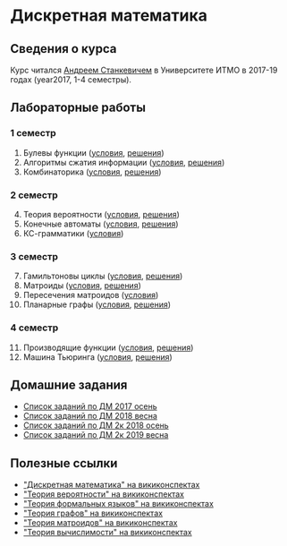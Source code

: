 # Дискретная математика

## Сведения о курса

Курс читался [Андреем Станкевичем](https://github.com/andrewzta) в Университете ИТМО в 2017-19 годах (year2017, 1-4 семестры).



## Лабораторные работы

### 1 семестр

1. Булевы функции ([условия](lab01-boolean-function/tasks.pdf), [решения](lab01-boolean-function))
2. Алгоритмы сжатия информации ([условия](lab02-compression/tasks.pdf), [решения](lab02-compression))
3. Комбинаторика ([условия](lab03-combinatorics/tasks.pdf), [решения](lab03-combinatorics))

### 2 семестр

4. Теория вероятности ([условия](lab04-probability/tasks.pdf), [решения](lab04-probability))
5. Конечные автоматы ([условия](lab05-automata/tasks.pdf), [решения](lab05-automata))
6. КС-грамматики ([условия](lab06-cf-grammar/tasks.pdf))

### 3 семестр

7. Гамильтоновы циклы ([условия](lab07-hamilton/tasks.pdf), [решения](lab07-hamilton))
8. Матроиды ([условия](lab08-matroids/tasks.pdf), [решения](lab08-matroids))
9. Пересечения матроидов ([условия](lab09-matroids-intersection/tasks.pdf))
10. Планарные графы ([условия](lab10-planar/tasks.pdf), [решения](lab10-planar))

### 4 семестр

11. Производящие функции ([условия](lab11-genfunction/tasks.pdf), [решения](lab11-genfunction))
12. Машина Тьюринга ([условия](lab12-turing/tasks.pdf), [решения](lab12-turing))

## Домашние задания

* [Список заданий по ДМ 2017 осень](http://neerc.ifmo.ru/wiki/index.php?title=%D0%A1%D0%BF%D0%B8%D1%81%D0%BE%D0%BA_%D0%B7%D0%B0%D0%B4%D0%B0%D0%BD%D0%B8%D0%B9_%D0%BF%D0%BE_%D0%94%D0%9C_2017_%D0%BE%D1%81%D0%B5%D0%BD%D1%8C)
* [Список заданий по ДМ 2018 весна](http://neerc.ifmo.ru/wiki/index.php?title=%D0%A1%D0%BF%D0%B8%D1%81%D0%BE%D0%BA_%D0%B7%D0%B0%D0%B4%D0%B0%D0%BD%D0%B8%D0%B9_%D0%BF%D0%BE_%D0%94%D0%9C_2018_%D0%B2%D0%B5%D1%81%D0%BD%D0%B0)
* [Список заданий по ДМ 2к 2018 осень](http://neerc.ifmo.ru/wiki/index.php?title=%D0%A1%D0%BF%D0%B8%D1%81%D0%BE%D0%BA_%D0%B7%D0%B0%D0%B4%D0%B0%D0%BD%D0%B8%D0%B9_%D0%BF%D0%BE_%D0%94%D0%9C_2%D0%BA_2018_%D0%BE%D1%81%D0%B5%D0%BD%D1%8C)
* [Список заданий по ДМ 2к 2019 весна](http://neerc.ifmo.ru/wiki/index.php?title=%D0%A1%D0%BF%D0%B8%D1%81%D0%BE%D0%BA_%D0%B7%D0%B0%D0%B4%D0%B0%D0%BD%D0%B8%D0%B9_%D0%BF%D0%BE_%D0%94%D0%9C_2%D0%BA_2019_%D0%B2%D0%B5%D1%81%D0%BD%D0%B0)

## Полезные ссылки

* ["Дискретная математика" на викиконспектах](http://neerc.ifmo.ru/wiki/index.php?title=%D0%94%D0%B8%D1%81%D0%BA%D1%80%D0%B5%D1%82%D0%BD%D0%B0%D1%8F_%D0%BC%D0%B0%D1%82%D0%B5%D0%BC%D0%B0%D1%82%D0%B8%D0%BA%D0%B0)
* ["Теория вероятности" на викиконспектах](http://neerc.ifmo.ru/wiki/index.php?title=%D0%A2%D0%B5%D0%BE%D1%80%D0%B8%D1%8F_%D0%B2%D0%B5%D1%80%D0%BE%D1%8F%D1%82%D0%BD%D0%BE%D1%81%D1%82%D0%B5%D0%B9)
* ["Теория формальных языков" на викиконспектах](http://neerc.ifmo.ru/wiki/index.php?title=%D0%A2%D0%B5%D0%BE%D1%80%D0%B8%D1%8F_%D1%84%D0%BE%D1%80%D0%BC%D0%B0%D0%BB%D1%8C%D0%BD%D1%8B%D1%85_%D1%8F%D0%B7%D1%8B%D0%BA%D0%BE%D0%B2)
* ["Теория графов" на викиконспектах](http://neerc.ifmo.ru/wiki/index.php?title=%D0%A2%D0%B5%D0%BE%D1%80%D0%B8%D1%8F_%D0%B3%D1%80%D0%B0%D1%84%D0%BE%D0%B2)
* ["Теория матроидов" на викиконспектах](http://neerc.ifmo.ru/wiki/index.php?title=%D0%A2%D0%B5%D0%BE%D1%80%D0%B8%D1%8F_%D0%BC%D0%B0%D1%82%D1%80%D0%BE%D0%B8%D0%B4%D0%BE%D0%B2)
* ["Теория вычислимости" на викиконспектах](http://neerc.ifmo.ru/wiki/index.php?title=%D0%A2%D0%B5%D0%BE%D1%80%D0%B8%D1%8F_%D0%B2%D1%8B%D1%87%D0%B8%D1%81%D0%BB%D0%B8%D0%BC%D0%BE%D1%81%D1%82%D0%B8)
